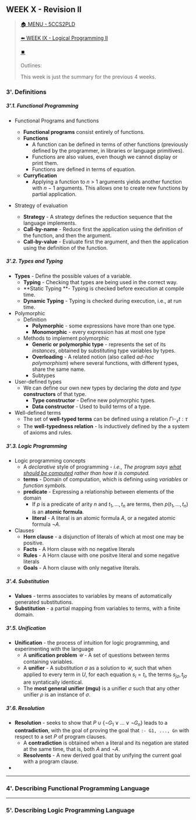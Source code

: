 ## WEEK X - Revision II

>[🏠 MENU - 5CCS2PLD](year2/5ccs2pld.md)
>
>[⬅️ WEEK IX - Logical Programming II](year2/5ccs2pld/w9.md)
>
>[⏹️](year2/5ccs2pld/w10.md)
>
>Outlines:
>
>This week is just the summary for the previous 4 weeks. 

### 3'. Definitions

##### 3'.1. Functional Programming

- Functional Programs and functions

  - **Functional programs** consist entirely of functions.
  - **Functions**
    - A function can be defined in terms of other functions (previously defined by the programmer, in libraries or language primitives).
    - Functions are also values, even though we cannot display or print them.
    - Functions are defined in terms of equation. 
  - **Curryfication**
    - Applying a function to *n* > 1 arguments yields another function with *n* − 1 arguments. This allows one to create new functions by partial application.
- Strategy of evaluation 

  - **Strategy** - A strategy defines the reduction sequence that the language implements. 
  - **Call-by-name** - Reduce first the application using the definition of the function, and then the argument.
  - **Call-by-value** - Evaluate first the argument, and then the application using the definition of the function.

##### 3'.2. Types and Typing

- **Types** - Define the possible values of a variable. 
  - **Typing** - Checking that types are being used in the correct way. 
  - **Static Typing **- Typing is checked before execution at compile time. 
  - **Dynamic Typing** - Typing is checked during execution, i.e., at run time. 
- Polymorphic
  - Definition
    - **Polymorphic** - some expressions have more than one type.
    - **Monomorphic** - every expression has at most one type
  - Methods to implement polymorphic
    - **Generic or polymorphic type** - represents the set of its *instances*, obtained by substituting type variables by types.
    - **Overloading** -  A related notion (also called *ad-hoc polymorphism*) where several functions, with different types, share the same name.
    - Subtypes
- User-defined types
  - We can define our own new types by declaring the *data* and *type* **constructors** of that type.
    - **Type constructor** - Define new polymorphic types.
    - **Data constructor** - Used to build terms of a type. 
- Well-defined terms
  - The set of **well-typed terms** can be defined using a relation $\Gamma \vdash_\epsilon t : \tau$​
  - The **well-typedness relation** - Is inductively defined by the a system of axioms and rules.


##### 3'.3. Logic Programming

- Logic programming concepts
  - A *declarative* style of programming - *i.e., The program says <u>what should be computed</u> rather than how it is computed.*
  - **terms** - Domain of computation, which is defining using *variables* or *function symbols*. 
  - **predicate** - Expressing a relationship between elements of the domain
    - If $p$ is a predicate of arity $n$ and $t_1,...,t_n$ are terms, then $p(t_1,...,t_n)$ is an **atomic formula**. 
    - **literal** - A literal is an atomic formula $A$, or a negated atomic formula $¬A$​.
- Clauses
  - **Horn clause** - a disjunction of literals of which at most one may be positive.
  - **Facts** - A Horn clause with no negative literals
  - **Rules** - A Horn clause with one positve literal and some negative literals
  - **Goals** - A horn clause with only negative literals.


##### 3'.4. Substitution

- **Values** - terms associates to variables by means of automatically generated substitutions.
- **Substitution** - a partial mapping from variables to terms, with a finite domain.

##### 3'.5. Unification

- **Unification** - the process of intuition for logic programming, and experimenting with the language
  - A **unification problem** $\mathcal{U}$ - A set of questions between terms containing variables. 
  - A **unifier** - A substitution $σ$ as a solution to $\mathcal{U}$, such that when applied to every term in $U$, for each equation $s_i=t_i$, the terms $s_{jσ},t_{jσ}$​ are syntatically identical.
  - The **most general unifier (mgu)** is a unifier $σ$ such that any other unifier $ρ$ is an instance of $σ$​.

##### 3'.6. Resolution

- **Resolution** - seeks to show that $P∪\{¬G_1∨...∨¬G_n\}$ leads to a **contradiction**, with the goal of proving the goal that `:- G1, ..., Gn` with respect to a set $P$​​ of program clauses. 
  - A **contradiction** is obtained when a literal and its negation are stated at the same time, that is, both $A$ and $¬A$. 
  - **Resolvents** -  A new derived goal that by unifying the current goal with a program clause. 
- 




---

### 4'. Describing Functional Programming Language





---

### 5'. Describing Logic Programming Language


